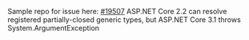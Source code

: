 Sample repo for issue here: [#19507](https://github.com/dotnet/aspnetcore/issues/19507)
ASP.NET Core 2.2 can resolve registered partially-closed generic types, but ASP.NET Core 3.1 throws System.ArgumentException